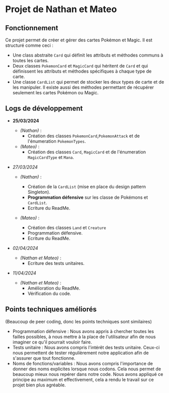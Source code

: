 # **Projet de Nathan et Mateo**

## Fonctionnement

Ce projet permet de créer et gérer des cartes Pokémon et Magic. 
Il est structuré comme ceci : 
- Une class abstraite `Card` qui définit les attributs et méthodes communs à toutes les cartes.
- Deux classes `PokemonCard` et `MagicCard` qui héritent de `Card` et qui définissent les attributs et méthodes spécifiques à chaque type de carte.
- Une classe `CardList` qui permet de stocker les deux types de carte et de les manipuler. Il existe aussi des méthodes permettant de récupérer seulement les cartes Pokémon ou Magic.



## Logs de développement
- **25/03/2024** 
  - *(Nathan)* :
      - Création des classes `PokemonCard`,`PokemonAttack` et de l'énumeration `PokemonTypes`.
  -  *(Mateo)* :
      - Création des classes `Card`, `MagicCard` et de l'énumeration `MagicCardType` et `Mana`.


- *27/03/2024*
  -  *(Nathan)* :
      - Création de la `CardList` (mise en place du design pattern Singleton).
      - **Programmation défensive** sur les classe de Pokémons et `CardList`.
      - Ecriture du ReadMe.
     
  -  *(Mateo)* :
      - Création des classes `Land` et `Creature`
      - Programmation défensive.
      - Ecriture du ReadMe.

- *02/04/2024*
    -  *(Nathan et Mateo)* :
        - Ecriture des tests unitaires.

- *11/04/2024*
    -  *(Nathan et Mateo)* :
        - Amélioration du ReadMe.
        - Vérification du code.


## Points techniques améliorés
(Beaucoup de peer coding, donc les points techniques sont similaires)
- Programmation défensive : Nous avons appris à chercher toutes les failles possibles, à nous mettre à la place de l'utilisateur afin de nous imaginer ce qu'il pourrait vouloir faire.
- Tests unitaire : Nous avons compris l'intérêt des tests unitaire. Ceux-ci nous permettent de tester régulièrement notre application afin de s'assurer que tout fonctionne.  
- Noms de fonctions/variables : Nous avons compris l'importance de donner des noms explicites lorsque nous codons. Cela nous permet de beaucoup mieux nous repérer dans notre code. Nous avons appliqué ce principe au maximum et effectivement, cela a rendu le travail sur ce projet bien plus agréable.